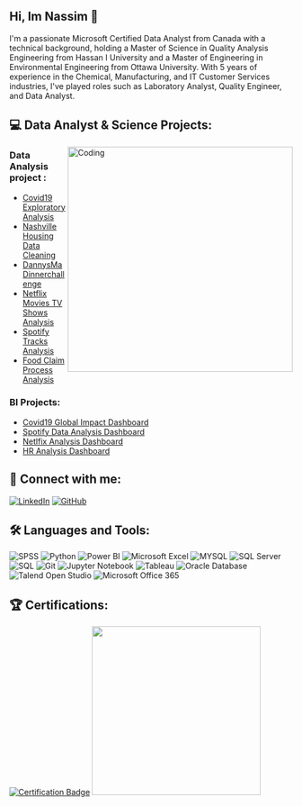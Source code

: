 
## Hi, Im Nassim  👋

I'm a passionate Microsoft Certified Data Analyst from Canada with a technical background, holding a Master of Science in Quality Analysis Engineering from Hassan I University and a Master of Engineering in Environmental Engineering from Ottawa University. With 5 years of experience in the Chemical, Manufacturing, and IT Customer Services industries, I've played roles such as Laboratory Analyst, Quality Engineer, and Data Analyst.

## 💻 Data Analyst & Science Projects:
<img align="right" alt="Coding" width="400" src="https://cdn.dribbble.com/users/1162077/screenshots/3848914/programmer.gif" />

### Data Analysis project :
- [Covid19 Exploratory Analysis ](https://github.com/nassimelhommani6/Covid19_Exploratory_Analysis-)
- [Nashville Housing Data Cleaning](https://github.com/nassimelhommani6/Nashville-Housing-Data-Cleaning-)
- [DannysMa Dinnerchallenge](https://github.com/nassimelhommani6/DannysMa_Dinnerchallenge-)
- [Netflix Movies TV Shows Analysis](https://github.com/nassimelhommani6/Netflix-Movies-TV-Shows-Analysis)
- [Spotify Tracks Analysis](https://github.com/nassimelhommani6/Spotify_Tracks_Analysis)
- [Food Claim Process Analysis](https://github.com/nassimelhommani6/Food-Claim-Process-Analysis)


 ### BI Projects:
  - [Covid19 Global Impact Dashboard](https://github.com/nassimelhommani6/Covid19_Exploratory_Analysis-/blob/main/Covid19_Dashboard.pdf)
  - [Spotify Data Analysis Dashboard](https://github.com/nassimelhommani6/Spotify_Tracks_Analysis/blob/main/Spotify%20Data%20Analysis%20Dashboard.pdf)
  - [Netlfix Analysis Dashboard](https://github.com/nassimelhommani6/Netflix-Movies-TV-Shows-Analysis/blob/main/Netlfix%20%20Analysis%20Dashboard%20.pdf)
  - [HR Analysis Dashboard ](https://github.com/nassimelhommani6/HR-Analysis-/blob/main/HRDashboard_Analysis%20.pdf)

## 🤝 Connect with me:
<p>
  <a href="https://www.linkedin.com/in/nassim-el-hommani/"><img alt="LinkedIn" src="https://img.shields.io/badge/LinkedIn-0077B5?logo=linkedin&logoColor=white&style=for-the-badge" /></a>
  <a href="https://github.com/nassimelhommani6"><img alt="GitHub" src="https://img.shields.io/badge/GitHub-100000?logo=github&logoColor=white&style=for-the-badge" /></a>
</p>


## 🛠️ Languages and Tools:
<p>
  <img alt="SPSS" src="https://img.shields.io/badge/IBM%20SPSS-26A2E3?logo=ibm&logoColor=white&style=for-the-badge" />
  <img alt="Python" src="https://img.shields.io/badge/Python-3776AB?logo=python&logoColor=white&style=for-the-badge" />
  <img alt="Power BI" src="https://img.shields.io/badge/Power%20BI-F2C811?logo=powerbi&logoColor=black&style=for-the-badge" />
  <img alt="Microsoft Excel" src="https://img.shields.io/badge/Microsoft%20Excel-217346?logo=microsoftexcel&logoColor=white&style=for-the-badge" />
  <img alt="MYSQL" src="https://img.shields.io/badge/MYSQL-4479A1?logo=mysql&logoColor=white&style=for-the-badge" />
  <img alt="SQL Server" src="https://img.shields.io/badge/SQL%20Server-CC2927?logo=microsoftsqlserver&logoColor=white&style=for-the-badge" />
  <img alt="SQL" src="https://img.shields.io/badge/SQL-CC2927?logo=postgresql&logoColor=white&style=for-the-badge" />
  <img alt="Git" src="https://img.shields.io/badge/Git-F05032?logo=git&logoColor=white&style=for-the-badge" />
  <img alt="Jupyter Notebook" src="https://img.shields.io/badge/Jupyter-Notebook-F37626?logo=jupyter&logoColor=white&style=for-the-badge" />
  <img alt="Tableau" src="https://img.shields.io/badge/Tableau-E97627?logo=tableau&logoColor=white&style=for-the-badge" />
  <img alt="Oracle Database" src="https://img.shields.io/badge/Oracle%20Database-F80000?logo=oracle&logoColor=white&style=for-the-badge" />
  <img alt="Talend Open Studio" src="https://img.shields.io/badge/Talend%20Open%20Studio-167AA5?logo=talend&logoColor=white&style=for-the-badge" />
  <img alt="Microsoft Office 365" src="https://img.shields.io/badge/Microsoft%20Office%20365-0078D4?logo=microsoftoffice&logoColor=white&style=for-the-badge" />
</p

 #

 

 ## 🏆 Certifications: 
[![Certification Badge](https://res.cloudinary.com/dyd911kmh/image/upload/v1659085702/Certification/Badges%202022/data-analyst-associate-badge.svg)](https://www.datacamp.com/certificate/DAA0014986978928)
<a href="https://learn.microsoft.com/api/credentials/share/en-us/98042226/F66AC15799C8B7C4?sharingId=6447C1FCABC0A126">
  <img src="https://learn.microsoft.com/en-us/media/learn/certification/badges/microsoft-certified-associate-badge.svg" width="300">
</a>
 
 
 
 
 
